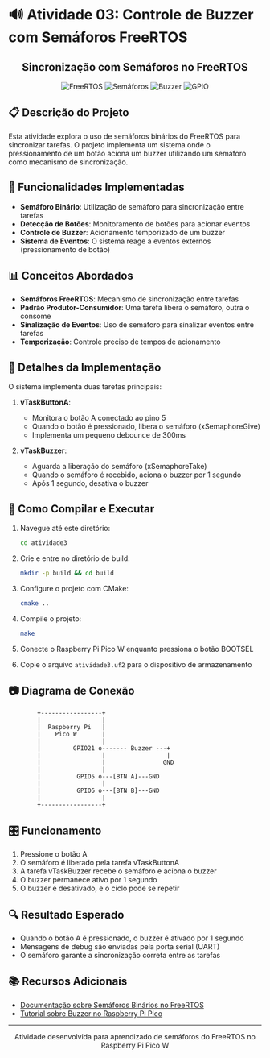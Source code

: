 # 🔊 Atividade 03: Controle de Buzzer com Semáforos FreeRTOS

<div align="center">
  <h2>Sincronização com Semáforos no FreeRTOS</h2>
  <p>
    <img alt="FreeRTOS" src="https://img.shields.io/badge/FreeRTOS-8CC84B?style=for-the-badge&logo=freertos&logoColor=white" />
    <img alt="Semáforos" src="https://img.shields.io/badge/Semáforos-6C3483?style=for-the-badge&logo=semaphore&logoColor=white" />
    <img alt="Buzzer" src="https://img.shields.io/badge/Buzzer-FF5733?style=for-the-badge&logo=speaker&logoColor=white" />
    <img alt="GPIO" src="https://img.shields.io/badge/GPIO-ED1C24?style=for-the-badge&logo=raspberry-pi&logoColor=white" />
  </p>
</div>

## 📋 Descrição do Projeto

Esta atividade explora o uso de semáforos binários do FreeRTOS para sincronizar tarefas. O projeto implementa um sistema onde o pressionamento de um botão aciona um buzzer utilizando um semáforo como mecanismo de sincronização.

## 🔧 Funcionalidades Implementadas

- **Semáforo Binário**: Utilização de semáforo para sincronização entre tarefas
- **Detecção de Botões**: Monitoramento de botões para acionar eventos
- **Controle de Buzzer**: Acionamento temporizado de um buzzer
- **Sistema de Eventos**: O sistema reage a eventos externos (pressionamento de botão)

## 📊 Conceitos Abordados

- **Semáforos FreeRTOS**: Mecanismo de sincronização entre tarefas
- **Padrão Produtor-Consumidor**: Uma tarefa libera o semáforo, outra o consome
- **Sinalização de Eventos**: Uso de semáforo para sinalizar eventos entre tarefas
- **Temporização**: Controle preciso de tempos de acionamento

## 📝 Detalhes da Implementação

O sistema implementa duas tarefas principais:

1. **vTaskButtonA**:
   - Monitora o botão A conectado ao pino 5
   - Quando o botão é pressionado, libera o semáforo (xSemaphoreGive)
   - Implementa um pequeno debounce de 300ms

2. **vTaskBuzzer**:
   - Aguarda a liberação do semáforo (xSemaphoreTake)
   - Quando o semáforo é recebido, aciona o buzzer por 1 segundo
   - Após 1 segundo, desativa o buzzer

## 🚀 Como Compilar e Executar

1. Navegue até este diretório:
   ```bash
   cd atividade3
   ```

2. Crie e entre no diretório de build:
   ```bash
   mkdir -p build && cd build
   ```

3. Configure o projeto com CMake:
   ```bash
   cmake ..
   ```

4. Compile o projeto:
   ```bash
   make
   ```

5. Conecte o Raspberry Pi Pico W enquanto pressiona o botão BOOTSEL
6. Copie o arquivo `atividade3.uf2` para o dispositivo de armazenamento

## 📷 Diagrama de Conexão

```
        +-----------------+
        |                 |
        |  Raspberry Pi   |
        |    Pico W       |
        |                 |
        |         GPIO21 o------- Buzzer ---+
        |                 |                 |
        |                 |                GND
        |                 |
        |          GPIO5 o---[BTN A]---GND
        |                 |
        |          GPIO6 o---[BTN B]---GND
        |                 |
        +-----------------+
```

## 🎛️ Funcionamento

1. Pressione o botão A
2. O semáforo é liberado pela tarefa vTaskButtonA
3. A tarefa vTaskBuzzer recebe o semáforo e aciona o buzzer
4. O buzzer permanece ativo por 1 segundo
5. O buzzer é desativado, e o ciclo pode se repetir

## 🔍 Resultado Esperado

- Quando o botão A é pressionado, o buzzer é ativado por 1 segundo
- Mensagens de debug são enviadas pela porta serial (UART)
- O semáforo garante a sincronização correta entre as tarefas

## 📚 Recursos Adicionais

- [Documentação sobre Semáforos Binários no FreeRTOS](https://www.freertos.org/Embedded-RTOS-Binary-Semaphores.html)
- [Tutorial sobre Buzzer no Raspberry Pi Pico](https://microcontrollerslab.com/raspberry-pi-pico-buzzer-tutorial/)

---

<div align="center">
  <p>Atividade desenvolvida para aprendizado de semáforos do FreeRTOS no Raspberry Pi Pico W</p>
</div>